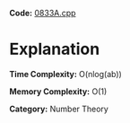 **Code:** [0833A.cpp](./0833A.cpp)

# Explanation

**Time Complexity:** O(nlog(ab))

**Memory Complexity:** O(1) 

**Category:** Number Theory
